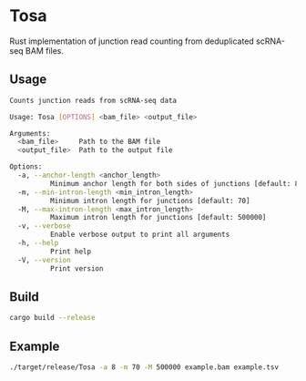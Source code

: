 # Tosa

Rust implementation of junction read counting from deduplicated scRNA-seq BAM files.

## Usage

```bash
Counts junction reads from scRNA-seq data

Usage: Tosa [OPTIONS] <bam_file> <output_file>

Arguments:
  <bam_file>     Path to the BAM file
  <output_file>  Path to the output file

Options:
  -a, --anchor-length <anchor_length>
          Minimum anchor length for both sides of junctions [default: 8]
  -m, --min-intron-length <min_intron_length>
          Minimum intron length for junctions [default: 70]
  -M, --max-intron-length <max_intron_length>
          Maximum intron length for junctions [default: 500000]
  -v, --verbose
          Enable verbose output to print all arguments
  -h, --help
          Print help
  -V, --version
          Print version
```

## Build

```bash
cargo build --release
```

## Example

```bash
./target/release/Tosa -a 8 -m 70 -M 500000 example.bam example.tsv
```
